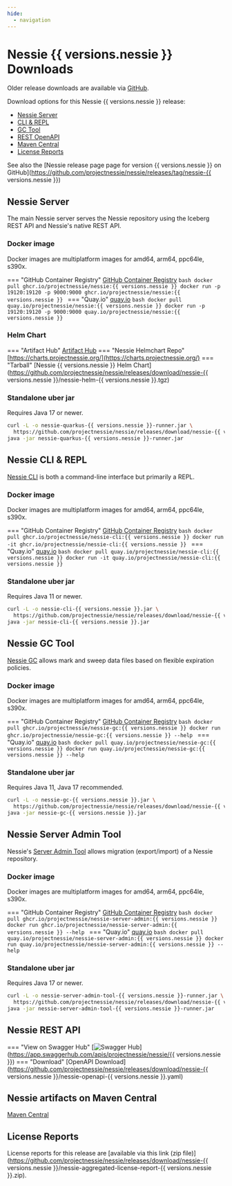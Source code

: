 ```yaml
---
hide:
  - navigation
---
```


# Nessie {{ versions.nessie }} Downloads

Older release downloads are available via [GitHub](https://github.com/projectnessie/nessie/releases).

Download options for this Nessie {{ versions.nessie }} release:

* [Nessie Server](#nessie-server)
* [CLI & REPL](#nessie-cli--repl)
* [GC Tool](#nessie-gc-tool)
* [REST OpenAPI](#nessie-rest-api)
* [Maven Central](#nessie-artifacts-on-maven-central)
* [License Reports](#license-reports)

See also the [Nessie release page page for version {{ versions.nessie }} on GitHub](https://github.com/projectnessie/nessie/releases/tag/nessie-{{ versions.nessie }})

## Nessie Server

The main Nessie server serves the Nessie repository using the Iceberg REST API and Nessie's native REST API.

### Docker image

Docker images are multiplatform images for amd64, arm64, ppc64le, s390x.

=== "GitHub Container Registry"
    [GitHub Container Registry](https://ghcr.io/projectnessie/nessie)
    ```bash
    docker pull ghcr.io/projectnessie/nessie:{{ versions.nessie }}
    docker run -p 19120:19120 -p 9000:9000 ghcr.io/projectnessie/nessie:{{ versions.nessie }}
    ```
=== "Quay.io"
    [quay.io](https://quay.io/repository/projectnessie/nessie?tab=tags)
    ```bash
    docker pull quay.io/projectnessie/nessie:{{ versions.nessie }}
    docker run -p 19120:19120 -p 9000:9000 quay.io/projectnessie/nessie:{{ versions.nessie }}
    ```

### Helm Chart

=== "Artifact Hub"
    [Artifact Hub](https://artifacthub.io/packages/search?repo=nessie)
=== "Nessie Helmchart Repo"
    [https://charts.projectnessie.org/](https://charts.projectnessie.org/)
=== "Tarball"
    [Nessie {{ versions.nessie }} Helm Chart](https://github.com/projectnessie/nessie/releases/download/nessie-{{ versions.nessie }}/nessie-helm-{{ versions.nessie }}.tgz)

### Standalone uber jar

Requires Java 17 or newer.

```bash
curl -L -o nessie-quarkus-{{ versions.nessie }}-runner.jar \
  https://github.com/projectnessie/nessie/releases/download/nessie-{{ versions.nessie }}/nessie-quarkus-{{ versions.nessie }}-runner.jar
java -jar nessie-quarkus-{{ versions.nessie }}-runner.jar
```

## Nessie CLI & REPL

[Nessie CLI](/nessie-latest/cli/) is both a command-line interface but primarily a REPL.

### Docker image

Docker images are multiplatform images for amd64, arm64, ppc64le, s390x.

=== "GitHub Container Registry"
    [GitHub Container Registry](https://github.com/projectnessie/nessie/pkgs/container/nessie-cli)
    ```bash
    docker pull ghcr.io/projectnessie/nessie-cli:{{ versions.nessie }}
    docker run -it ghcr.io/projectnessie/nessie-cli:{{ versions.nessie }}
    ```
=== "Quay.io"
    [quay.io](https://quay.io/repository/projectnessie/nessie-cli?tab=tags)
    ```bash
    docker pull quay.io/projectnessie/nessie-cli:{{ versions.nessie }}
    docker run -it quay.io/projectnessie/nessie-cli:{{ versions.nessie }}
    ```

### Standalone uber jar

Requires Java 11 or newer.

```bash
curl -L -o nessie-cli-{{ versions.nessie }}.jar \
  https://github.com/projectnessie/nessie/releases/download/nessie-{{ versions.nessie }}/nessie-cli-{{ versions.nessie }}.jar
java -jar nessie-cli-{{ versions.nessie }}.jar
```

## Nessie GC Tool

[Nessie GC](/nessie-latest/gc/) allows mark and sweep data files based on flexible expiration policies.

### Docker image

Docker images are multiplatform images for amd64, arm64, ppc64le, s390x.

=== "GitHub Container Registry"
    [GitHub Container Registry](https://github.com/projectnessie/nessie/pkgs/container/nessie-gc)
    ```bash
    docker pull ghcr.io/projectnessie/nessie-gc:{{ versions.nessie }}
    docker run ghcr.io/projectnessie/nessie-gc:{{ versions.nessie }} --help
    ```
=== "Quay.io"
    [quay.io](https://quay.io/repository/projectnessie/nessie-gc?tab=tags)
    ```bash
    docker pull quay.io/projectnessie/nessie-gc:{{ versions.nessie }}
    docker run quay.io/projectnessie/nessie-gc:{{ versions.nessie }} --help
    ```

### Standalone uber jar

Requires Java 11, Java 17 recommended.

```bash
curl -L -o nessie-gc-{{ versions.nessie }}.jar \
  https://github.com/projectnessie/nessie/releases/download/nessie-{{ versions.nessie }}/nessie-gc-{{ versions.nessie }}.jar
java -jar nessie-gc-{{ versions.nessie }}.jar
```

## Nessie Server Admin Tool

Nessie's [Server Admin Tool](/nessie-latest/export-import/) allows migration (export/import) of a
Nessie repository.

### Docker image

Docker images are multiplatform images for amd64, arm64, ppc64le, s390x.

=== "GitHub Container Registry"
    [GitHub Container Registry](https://github.com/projectnessie/nessie/pkgs/container/nessie-server-admin)
    ```bash
    docker pull ghcr.io/projectnessie/nessie-server-admin:{{ versions.nessie }}
    docker run ghcr.io/projectnessie/nessie-server-admin:{{ versions.nessie }} --help
    ```
=== "Quay.io"
    [quay.io](https://quay.io/repository/projectnessie/nessie-server-admin?tab=tags)
    ```bash
    docker pull quay.io/projectnessie/nessie-server-admin:{{ versions.nessie }}
    docker run quay.io/projectnessie/nessie-server-admin:{{ versions.nessie }} --help
    ```

### Standalone uber jar

Requires Java 17 or newer.

```bash
curl -L -o nessie-server-admin-tool-{{ versions.nessie }}-runner.jar \
  https://github.com/projectnessie/nessie/releases/download/nessie-{{ versions.nessie }}/nessie-server-admin-tool-{{ versions.nessie }}-runner.jar
java -jar nessie-server-admin-tool-{{ versions.nessie }}-runner.jar
```

## Nessie REST API

=== "View on Swagger Hub"
    [![Swagger Hub](https://img.shields.io/badge/swagger%20hub-nessie-3f6ec6?style=for-the-badge&logo=swagger&link=https%3A%2F%2Fapp.swaggerhub.com%2Fapis%2Fprojectnessie%2Fnessie)](https://app.swaggerhub.com/apis/projectnessie/nessie/{{ versions.nessie }})
=== "Download"
    [OpenAPI Download](https://github.com/projectnessie/nessie/releases/download/nessie-{{ versions.nessie }}/nessie-openapi-{{ versions.nessie }}.yaml)

## Nessie artifacts on Maven Central

[Maven Central](https://search.maven.org/artifact/org.projectnessie.nessie/nessie)

## License Reports

License reports for this release are [available via this link (zip file)](https://github.com/projectnessie/nessie/releases/download/nessie-{{ versions.nessie }}/nessie-aggregated-license-report-{{ versions.nessie }}.zip).
